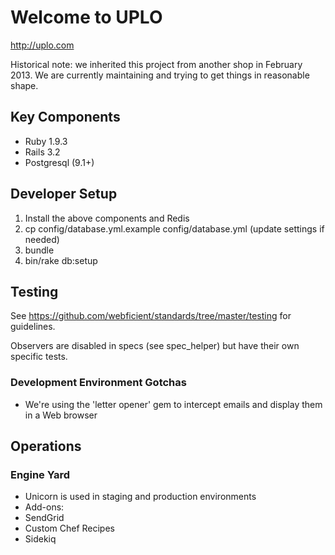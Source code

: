 # Welcome to UPLO

http://uplo.com

Historical note: we inherited this project from another shop in February 2013. We are currently maintaining and trying to get things in reasonable shape.

## Key Components

* Ruby 1.9.3
* Rails 3.2
* Postgresql (9.1+)

## Developer Setup

1. Install the above components and Redis
2. cp config/database.yml.example config/database.yml (update settings if needed)
3. bundle
4. bin/rake db:setup

## Testing

See https://github.com/webficient/standards/tree/master/testing for guidelines.

Observers are disabled in specs (see spec_helper) but have their own specific tests.

### Development Environment Gotchas

* We're using the 'letter opener' gem to intercept emails and display them in a Web browser

## Operations

### Engine Yard

* Unicorn is used in staging and production environments
* Add-ons:
 * SendGrid
* Custom Chef Recipes
 * Sidekiq
